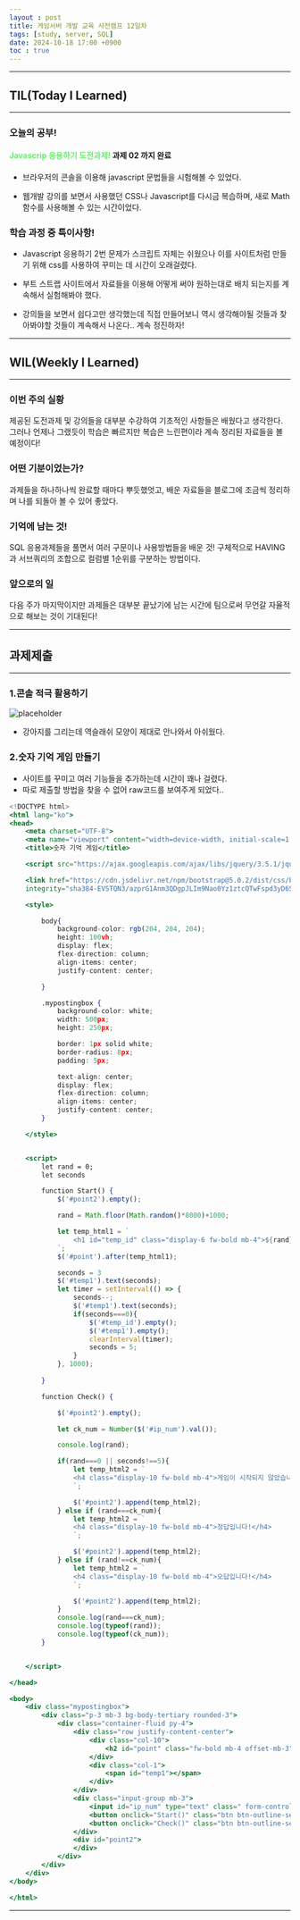 ```yaml
---
layout : post
title: 게임서버 개발 교육 사전캠프 12일차
tags: [study, server, SQL]
date: 2024-10-18 17:00 +0900
toc : true
---
```


---

## TIL(Today I Learned)

---

### 오늘의 공부!

#### <span style="color : #66ED6d">**Javascrip 응용하기 도전과제!**</span> 과제 02 까지 완료

- 브라우저의 콘솔을 이용해 javascript 문법들을 시험해볼 수 있었다.

- 웹개발 강의를 보면서 사용했던 CSS나 Javascript를 다시금 복습하며, 새로 Math 함수를 사용해볼 수 있는 시간이었다.

### 학습 과정 중 특이사항!

- Javascript 응용하기 2번 문제가 스크립트 자체는 쉬웠으나 이를 사이트처럼 만들기 위해 css를 사용하여 꾸미는 데 시간이 오래걸렸다.

- 부트 스트랩 사이트에서 자료들을 이용해 어떻게 써야 원하는대로 배치 되는지를 계속해서 실험해봐야 했다.

- 강의들을 보면서 쉽다고만 생각했는데 직접 만들어보니 역시 생각해야될 것들과 찾아봐야할 것들이 계속해서 나온다.. 계속 정진하자!

---

## WIL(Weekly I Learned)

---

### 이번 주의 실황

제공된 도전과제 및 강의들을 대부분 수강하여 기초적인 사항들은 배웠다고 생각한다.  
그러나 언제나 그랬듯이 학습은 빠르지만 복습은 느린편이라 계속 정리된 자료들을 볼 예정이다!

### 어떤 기분이었는가?

과제들을 하나하나씩 완료할 때마다 뿌듯했엇고, 배운 자료들을 블로그에 조금씩 정리하며 나를 되돌아 볼 수 있어 좋았다.  

### 기억에 남는 것!

SQL 응용과제들을 풀면서 여러 구문이나 사용방법들을 배운 것! 구체적으로 HAVING과 서브쿼리의 조합으로 컬럼별 1순위를 구분하는 방법이다.

### 앞으로의 일

다음 주가 마지막이지만 과제들은 대부분 끝났기에 남는 시간에 팀으로써 무언갈 자율적으로 해보는 것이 기대된다!

---

## 과제제출

---

### 1.콘솔 적극 활용하기

![placeholder](https://github.com/user-attachments/assets/3be34150-3cbd-4feb-ae37-3a222aa291ab "Medium example image")

- 강아지를 그리는데 역슬래쉬 모양이 제대로 안나와서 아쉬웠다.

### 2.숫자 기억 게임 만들기

- 사이트를 꾸미고 여러 기능들을 추가하는데 시간이 꽤나 걸렸다.
- 따로 제출할 방법을 찾을 수 없어 raw코드를 보여주게 되었다..

``` jsx
<!DOCTYPE html>
<html lang="ko">
<head>
    <meta charset="UTF-8">
    <meta name="viewport" content="width=device-width, initial-scale=1.0">
    <title>숫자 기억 게임</title>

    <script src="https://ajax.googleapis.com/ajax/libs/jquery/3.5.1/jquery.min.js"></script>

    <link href="https://cdn.jsdelivr.net/npm/bootstrap@5.0.2/dist/css/bootstrap.min.css" rel="stylesheet"
    integrity="sha384-EVSTQN3/azprG1Anm3QDgpJLIm9Nao0Yz1ztcQTwFspd3yD65VohhpuuCOmLASjC" crossorigin="anonymous">

    <style>

        body{
            background-color: rgb(204, 204, 204);
            height: 100vh;
            display: flex;
            flex-direction: column;
            align-items: center;
            justify-content: center;

        }

        .mypostingbox {
            background-color: white;
            width: 500px;
            height: 250px;

            border: 1px solid white;
            border-radius: 8px;
            padding: 5px;

            text-align: center;
            display: flex;
            flex-direction: column;
            align-items: center;
            justify-content: center;
        }

    </style>


    <script>
        let rand = 0;
        let seconds

        function Start() {
            $('#point2').empty();

            rand = Math.floor(Math.random()*8000)+1000;

            let temp_html1 = `
                <h1 id="temp_id" class="display-6 fw-bold mb-4">${rand}</h1>
            `;
            $('#point').after(temp_html1);

            seconds = 3
            $('#temp1').text(seconds);
            let timer = setInterval(() => {
                seconds--;
                $('#temp1').text(seconds);
                if(seconds===0){
                    $('#temp_id').empty();
                    $('#temp1').empty();
                    clearInterval(timer);
                    seconds = 5;
                }
            }, 1000);
            
        }

        function Check() {

            $('#point2').empty();

            let ck_num = Number($('#ip_num').val());

            console.log(rand);

            if(rand===0 || seconds!==5){
                let temp_html2 = `
                <h4 class="display-10 fw-bold mb-4">게임이 시작되지 않았습니다!</h4>
                `;

                $('#point2').append(temp_html2);
            } else if (rand===ck_num){
                let temp_html2 = `
                <h4 class="display-10 fw-bold mb-4">정답입니다!</h4>
                `;

                $('#point2').append(temp_html2);
            } else if (rand!==ck_num){
                let temp_html2 = `
                <h4 class="display-10 fw-bold mb-4">오답입니다!</h4>
                `;

                $('#point2').append(temp_html2);
            }
            console.log(rand===ck_num);
            console.log(typeof(rand));
            console.log(typeof(ck_num));
        }


    </script>

</head>

<body>
    <div class="mypostingbox">
        <div class="p-3 mb-3 bg-body-tertiary rounded-3">
            <div class="container-fluid py-4">
                <div class="row justify-content-center">
                    <div class="col-10">
                        <h2 id="point" class="fw-bold mb-4 offset-mb-3">숫자 기억 게임</h2>
                    </div>
                    <div class="col-1">
                        <span id="temp1"></span>
                    </div>
                </div>
                <div class="input-group mb-3">
                    <input id="ip_num" type="text" class=" form-control rounded-1" placeholder="숫자를 입력하세요" aria-label="숫자를 입력하세요" aria-describedby="button-addon2">
                    <button onclick="Start()" class="btn btn-outline-secondary rounded-1 ms-auto" type="button" id="button-addon1">시작</button>
                    <button onclick="Check()" class="btn btn-outline-secondary rounded-1 ms-auto" type="button" id="button-addon2">제출</button>
                </div>
                <div id="point2">
                </div>
            </div>
        </div>
    </div>
</body>

</html>
```

---